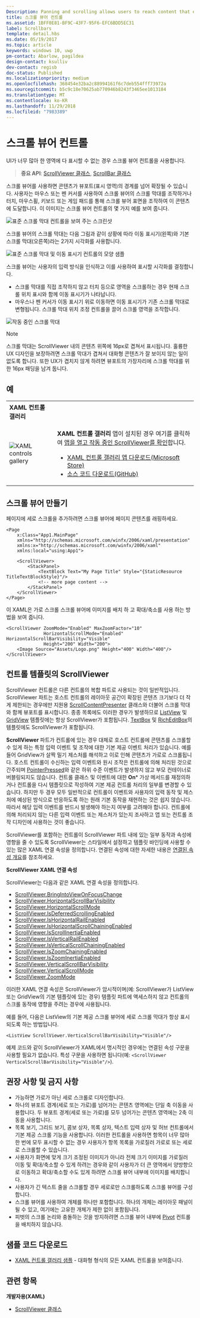 ```yaml
---
Description: Panning and scrolling allows users to reach content that extends beyond the bounds of the screen.
title: 스크롤 뷰어 컨트롤
ms.assetid: 1BFF0E81-BF9C-43F7-95F6-EFC6BDD5EC31
label: Scrollbars
template: detail.hbs
ms.date: 05/19/2017
ms.topic: article
keywords: windows 10, uwp
pm-contact: Abarlow, pagildea
design-contact: ksulliv
dev-contact: regisb
doc-status: Published
ms.localizationpriority: medium
ms.openlocfilehash: 368454e32ba2c88994161f6c7deb554fff73972a
ms.sourcegitcommit: b5c9c18e70625ab770946b8243f3465ee1013184
ms.translationtype: MT
ms.contentlocale: ko-KR
ms.lasthandoff: 11/29/2018
ms.locfileid: "7983389"
---
```

# <a name="scroll-viewer-controls"></a>스크롤 뷰어 컨트롤



UI가 너무 많아 한 영역에 다 표시할 수 없는 경우 스크롤 뷰어 컨트롤을 사용합니다.

> **중요 API**: [ScrollViewer 클래스](https://msdn.microsoft.com/library/windows/apps/br209527), [ScrollBar 클래스](https://msdn.microsoft.com/library/windows/apps/windows.ui.xaml.controls.primitives.scrollbar.aspx)

스크롤 뷰어를 사용하면 콘텐츠가 뷰포트(표시 영역)의 경계를 넘어 확장될 수 있습니다. 사용자는 마우스 또는 펜 커서를 사용하여 스크롤 뷰어의 스크롤 막대를 조작하거나 터치, 마우스휠, 키보드 또는 게임 패드를 통해 스크롤 뷰어 표면을 조작하여 이 콘텐츠에 도달합니다. 이 이미지는 스크롤 뷰어 컨트롤의 몇 가지 예를 보여 줍니다.

![표준 스크롤 막대 컨트롤을 보여 주는 스크린샷](images/ScrollBar_Standard.jpg)

스크롤 뷰어의 스크롤 막대는 다음 그림과 같이 상황에 따라 이동 표시기(왼쪽)와 기본 스크롤 막대(오른쪽)라는 2가지 시각화를 사용합니다.

![표준 스크롤 막대 및 이동 표시기 컨트롤의 모양 샘플](images/SCROLLBAR.png)

스크롤 뷰어는 사용자의 입력 방식을 인식하고 이를 사용하여 표시할 시각화를 결정합니다.

* 스크롤 막대를 직접 조작하지 않고 터치 등으로 영역을 스크롤하는 경우 현재 스크롤 위치 표시와 함께 이동 표시기가 나타납니다.
* 마우스나 펜 커서가 이동 표시기 위로 이동하면 이동 표시기가 기존 스크롤 막대로 변형됩니다.  스크롤 막대 위치 조정 컨트롤을 끌어 스크롤 영역을 조작합니다.

<!--
<div class="microsoft-internal-note">
See complete redlines in [UNI]http://uni/DesignDepot.FrontEnd/#/ProductNav/3378/0/dv/?t=Windows|Controls|ScrollControls&f=RS2
</div>
-->

![작동 중인 스크롤 막대](images/conscious-scroll.gif)

> [!NOTE]
> 스크롤 막대는 ScrollViewer 내의 콘텐츠 위쪽에 16px로 겹쳐서 표시됩니다. 훌륭한 UX 디자인을 보장하려면 스크롤 막대가 겹쳐서 대화형 콘텐츠가 잘 보이지 않는 일이 없도록 합니다. 또한 UX가 겹치지 않게 하려면 뷰포트의 가장자리에 스크롤 막대를 위한 16px 패딩을 남겨 둡니다.

## <a name="examples"></a>예

<table>
<th align="left">XAML 컨트롤 갤러리<th>
<tr>
<td><img src="images/xaml-controls-gallery-sm.png" alt="XAML controls gallery"></img></td>
<td>
    <p><strong style="font-weight: semi-bold">XAML 컨트롤 갤러리</strong> 앱이 설치된 경우 여기를 클릭하여 <a href="xamlcontrolsgallery:/item/ScrollViewer">앱을 열고 작동 중인 ScrollViewer를 확인</a>합니다.</p>
    <ul>
    <li><a href="https://www.microsoft.com/store/productId/9MSVH128X2ZT">XAML 컨트롤 갤러리 앱 다운로드(Microsoft Store)</a></li>
    <li><a href="https://github.com/Microsoft/Windows-universal-samples/tree/master/Samples/XamlUIBasics">소스 코드 다운로드(GitHub)</a></li>
    </ul>
</td>
</tr>
</table>

## <a name="create-a-scroll-viewer"></a>스크롤 뷰어 만들기

페이지에 세로 스크롤을 추가하려면 스크롤 뷰어에 페이지 콘텐츠를 래핑하세요.

```xaml
<Page
    x:Class="App1.MainPage"
    xmlns="http://schemas.microsoft.com/winfx/2006/xaml/presentation"
    xmlns:x="http://schemas.microsoft.com/winfx/2006/xaml"
    xmlns:local="using:App1">

    <ScrollViewer>
        <StackPanel>
            <TextBlock Text="My Page Title" Style="{StaticResource TitleTextBlockStyle}"/>
            <!-- more page content -->
        </StackPanel>
    </ScrollViewer>
</Page>
```

이 XAML은 가로 스크롤 스크롤 뷰어에 이미지를 배치 하 고 확대/축소를 사용 하는 방법을 보여 줍니다.

```xaml
<ScrollViewer ZoomMode="Enabled" MaxZoomFactor="10"
              HorizontalScrollMode="Enabled" HorizontalScrollBarVisibility="Visible"
              Height="200" Width="200">
    <Image Source="Assets/Logo.png" Height="400" Width="400"/>
</ScrollViewer>
```

## <a name="scrollviewer-in-a-control-template"></a>컨트롤 템플릿의 ScrollViewer

ScrollViewer 컨트롤은 다른 컨트롤의 복합 파트로 사용되는 것이 일반적입니다. ScrollViewer 파트는 호스트 컨트롤의 레이아웃 공간이 확장된 콘텐츠 크기보다 더 작게 제한되는 경우에만 지원용 [ScrollContentPresenter](https://msdn.microsoft.com/library/windows/apps/xaml/windows.ui.xaml.controls.scrollcontentpresenter.aspx) 클래스와 더불어 스크롤 막대와 함께 뷰포트를 표시합니다. 종종 목록에도 이러한 경우가 발생하므로 [ListView](https://msdn.microsoft.com/library/windows/apps/xaml/windows.ui.xaml.controls.listview.aspx) 및 [GridView](https://msdn.microsoft.com/library/windows/apps/xaml/windows.ui.xaml.controls.gridview.aspx) 템플릿에는 항상 ScrollViewer가 포함됩니다. [TextBox](https://msdn.microsoft.com/library/windows/apps/xaml/windows.ui.xaml.controls.textbox.aspx) 및 [RichEditBox](https://msdn.microsoft.com/library/windows/apps/xaml/windows.ui.xaml.controls.richeditbox.aspx)의 템플릿에도 ScrollViewer가 포함됩니다.

**ScrollViewer** 파트가 컨트롤에 있는 경우 대체로 호스트 컨트롤에 콘텐츠를 스크롤할 수 있게 하는 특정 입력 이벤트 및 조작에 대한 기본 제공 이벤트 처리가 있습니다. 예를 들어 GridView가 살짝 밀기 제스처를 해석하고 이로 인해 콘텐츠가 가로로 스크롤됩니다. 호스트 컨트롤이 수신하는 입력 이벤트와 원시 조작은 컨트롤에 의해 처리된 것으로 간주되며 [PointerPressed](https://msdn.microsoft.com/library/windows/apps/xaml/windows.ui.xaml.uielement.pointerpressed.aspx)와 같은 하위 수준 이벤트가 발생하지 않고 부모 컨테이너로 버블링되지도 않습니다. 컨트롤 클래스 및 이벤트에 대한 **On*** 가상 메서드를 재정의하거나 컨트롤을 다시 템플릿으로 작성하여 기본 제공 컨트롤 처리의 일부를 변경할 수 있습니다. 하지만 두 경우 모두 일반적으로 컨트롤이 이벤트와 사용자의 입력 동작 및 제스처에 예상된 방식으로 반응하도록 하는 원래 기본 동작을 재현하는 것은 쉽지 않습니다. 따라서 해당 입력 이벤트를 반드시 발생해야 하는지 여부를 고려해야 합니다. 컨트롤에 의해 처리되지 않는 다른 입력 이벤트 또는 제스처가 있는지 조사하고 앱 또는 컨트롤 조작 디자인에 사용하는 것이 좋습니다.

ScrollViewer를 포함하는 컨트롤이 ScrollViewer 파트 내에 있는 일부 동작과 속성에 영향을 줄 수 있도록 ScrollViewer는 스타일에서 설정하고 템플릿 바인딩에 사용할 수 있는 많은 XAML 연결 속성을 정의합니다. 연결된 속성에 대한 자세한 내용은 [연결된 속성 개요](../../xaml-platform/attached-properties-overview.md)를 참조하세요.

**ScrollViewer XAML 연결 속성**

ScrollViewer는 다음과 같은 XAML 연결 속성을 정의합니다.

- [ScrollViewer.BringIntoViewOnFocusChange](https://msdn.microsoft.com/library/windows/apps/xaml/windows.ui.xaml.controls.scrollviewer.bringintoviewonfocuschange.aspx)
- [ScrollViewer.HorizontalScrollBarVisibility](https://msdn.microsoft.com/library/windows/apps/xaml/windows.ui.xaml.controls.scrollviewer.horizontalscrollbarvisibility.aspx)
- [ScrollViewer.HorizontalScrollMode](https://msdn.microsoft.com/library/windows/apps/xaml/windows.ui.xaml.controls.scrollviewer.horizontalscrollmode.aspx)
- [ScrollViewer.IsDeferredScrollingEnabled](https://msdn.microsoft.com/library/windows/apps/xaml/windows.ui.xaml.controls.scrollviewer.isdeferredscrollingenabled.aspx)
- [ScrollViewer.IsHorizontalRailEnabled](https://msdn.microsoft.com/library/windows/apps/xaml/windows.ui.xaml.controls.scrollviewer.ishorizontalrailenabled.aspx)
- [ScrollViewer.IsHorizontalScrollChainingEnabled](https://msdn.microsoft.com/library/windows/apps/xaml/windows.ui.xaml.controls.scrollviewer.ishorizontalscrollchainingenabled.aspx)
- [ScrollViewer.IsScrollInertiaEnabled](https://msdn.microsoft.com/library/windows/apps/xaml/windows.ui.xaml.controls.scrollviewer.isscrollinertiaenabled.aspx)
- [ScrollViewer.IsVerticalRailEnabled](https://msdn.microsoft.com/library/windows/apps/xaml/windows.ui.xaml.controls.scrollviewer.isverticalrailenabled.aspx)
- [ScrollViewer.IsVerticalScrollChainingEnabled](https://msdn.microsoft.com/library/windows/apps/xaml/windows.ui.xaml.controls.scrollviewer.isverticalscrollchainingenabled.aspx)
- [ScrollViewer.IsZoomChainingEnabled](https://msdn.microsoft.com/library/windows/apps/xaml/windows.ui.xaml.controls.scrollviewer.iszoominertiaenabled.aspx)
- [ScrollViewer.IsZoomInertiaEnabled](https://msdn.microsoft.com/library/windows/apps/xaml/windows.ui.xaml.controls.scrollviewer.iszoominertiaenabled.aspx)
- [ScrollViewer.VerticalScrollBarVisibility](https://msdn.microsoft.com/library/windows/apps/xaml/windows.ui.xaml.controls.scrollviewer.verticalscrollbarvisibilityproperty.aspx)
- [ScrollViewer.VerticalScrollMode](https://msdn.microsoft.com/library/windows/apps/xaml/windows.ui.xaml.controls.scrollviewer.verticalscrollmode.aspx)
- [ScrollViewer.ZoomMode](https://msdn.microsoft.com/library/windows/apps/xaml/windows.ui.xaml.controls.scrollviewer.zoommode.aspx)

이러한 XAML 연결 속성은 ScrollViewer가 암시적이며(예: ScrollViewer가 ListView 또는 GridView의 기본 템플릿에 있는 경우) 템플릿 파트에 액세스하지 않고 컨트롤의 스크롤 동작에 영향을 주려는 경우에 사용됩니다.

예를 들어, 다음은 ListView의 기본 제공 스크롤 뷰어에 세로 스크롤 막대가 항상 표시되도록 하는 방법입니다.

```xaml
<ListView ScrollViewer.VerticalScrollBarVisibility="Visible"/>
```

예제 코드와 같이 ScrollViewer가 XAML에서 명시적인 경우에는 연결된 속성 구문을 사용할 필요가 없습니다. 특성 구문을 사용하면 됩니다(예: `<ScrollViewer VerticalScrollBarVisibility="Visible"/>`).


## <a name="dos-and-donts"></a>권장 사항 및 금지 사항

- 가능하면 가로가 아닌 세로 스크롤로 디자인합니다.
- 하나의 뷰포트 경계(세로 또는 가로)를 넘어가는 콘텐츠 영역에는 단일 축 이동을 사용합니다. 두 뷰포트 경계(세로 또는 가로)를 모두 넘어가는 콘텐츠 영역에는 2축 이동을 사용합니다.
- 목록 보기, 그리드 보기, 콤보 상자, 목록 상자, 텍스트 입력 상자 및 허브 컨트롤에서 기본 제공 스크롤 기능을 사용합니다. 이러한 컨트롤을 사용하면 항목이 너무 많아 한 번에 모두 표시할 수 없는 경우 사용자가 항목 목록을 가로질러 가로로 또는 세로로 스크롤할 수 있습니다.
- 사용자가 화면에 맞게 크기 조정된 이미지가 아니라 전체 크기 이미지를 가로질러 이동 및 확대/축소할 수 있게 하려는 경우와 같이 사용자가 더 큰 영역에서 양방향으로 이동하고 확대/축소할 수도 있게 하려면 스크롤 뷰어 내부에 이미지를 배치합니다.
- 사용자가 긴 텍스트 줄을 스크롤할 경우 세로로만 스크롤하도록 스크롤 뷰어를 구성합니다.
- 스크롤 뷰어를 사용하여 개체를 하나만 포함합니다. 하나의 개체는 레이아웃 패널이 될 수 있고, 여기에는 고유한 개체가 제한 없이 포함됩니다.
- 피벗의 스크롤 논리와 충돌하는 것을 방지하려면 스크롤 뷰어 내부에 [Pivot](tabs-pivot.md) 컨트롤을 배치하지 않습니다.

## <a name="get-the-sample-code"></a>샘플 코드 다운로드

- [XAML 컨트롤 갤러리 샘플](https://github.com/Microsoft/Windows-universal-samples/tree/master/Samples/XamlUIBasics) - 대화형 형식의 모든 XAML 컨트롤을 보여줍니다.

## <a name="related-topics"></a>관련 항목

**개발자용(XAML)**

* [ScrollViewer 클래스](https://msdn.microsoft.com/library/windows/apps/br209527)

